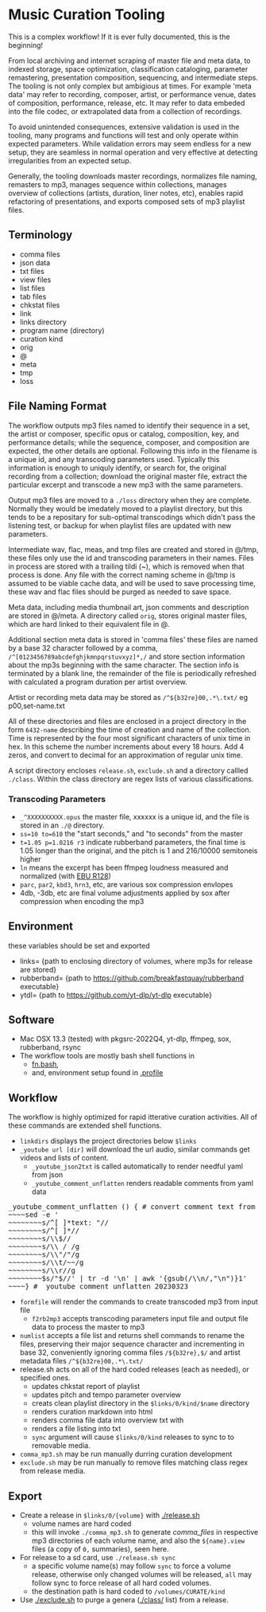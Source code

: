 # Music Curation Tooling

This is a complex workflow! If it is ever fully documented, this is the beginning!

From local archiving and internet scraping of master file and meta data, to indexed
storage, space optimization, classification cataloging, parameter remastering,
presentation composition, sequencing, and intermediate steps. The tooling is not
only complex but ambigious at times. For example 'meta data' may refer to recording,
composer, artist, or performance venue, dates of composition, performance, release, etc.
It may refer to data embeded into the file codec, or extrapolated data from a collection
of recordings.

To avoid unintended consequences, extensive validation is used in the tooling, many
programs and functions will test and only operate within expected parameters. While
validation errors may seem endless for a new setup, they are seamless in normal
operation and very effective at detecting irregularities from an expected setup.

Generally, the tooling downloads master recordings, normalizes file naming,
remasters to mp3, manages sequence within collections, manages overview of
collections (artists, duration, liner notes, etc), enables rapid refactoring
of presentations, and exports composed sets of mp3 playlist files.

## Terminology

* comma files
* json data
* txt files
* view files
* list files
* tab files
* chkstat files
* link
* links directory
* program name (directory)
* curation kind
* orig
* @
* meta
* tmp
* loss

## File Naming Format

The workflow outputs mp3 files named to identify their sequence in a set, the artist or composer,
specific opus or catalog, composition, key, and performance details; while the sequence, composer,
and composition are expected, the other details are optional. Following this info in the
filename is a unique id, and any transcoding parameters used. Typically this information 
is enough to uniquly identify, or search for, the original recording from a collection;
download the original master file, extract the particular excerpt and transcode a new
mp3 with the same parameters.

Output mp3 files are moved to a `./loss` directory when they are complete.
Normally they would be imedately moved to a playlist directory, but
this tends to be a repositary for sub-optimal transcodings which didn't
pass the listening test, or backup for when playlist files are updated
with new parameters.

Intermediate wav, flac, meas, and tmp files are created and stored in @/tmp,
these files only use the id and transcoding parameters in their names.
Files in process are stored with a trailing tildi (~), which is removed when that process is done.
Any file with the correct naming scheme in @/tmp is assumed to be viable cache data, and will be used
to save processing time, these wav and flac files should be purged as needed to save space.

Meta data, including media thumbnail art, json comments and description are stored in @/meta.
A directory called `orig`, stores original master files, which are hard linked to their
equivalent file in @.

Additional section meta data is stored in 'comma files' these files are named by a base 32 character
followed by a comma, `/^[0123456789abcdefghjkmnpqrstuvxyz]*,/` and store section
information about the mp3s beginning with the same character. The section info is terminated
by a blank line, the remainder of the file is periodically refreshed with calculated
a program duration per artist overview.

Artist or recording meta data may be stored as `/^${b32re}00,.*\.txt/` eg p00,set-name.txt

All of these directories and files are enclosed in a project directory in the form `6432-name`
describing the time of creation and name of the collection. Time is represented by the four
most significant characters of unix time in hex. In this scheme the number increments about
every 18 hours. Add 4 zeros, and convert to decimal for an approximation of regular unix time.

A script directory encloses `release.sh`, `exclude.sh` and a directory callled `./class`.
Within the class directory are regex lists of various classifications.

### Transcoding Parameters

* `_^XXXXXXXXXX.opus` the master file, xxxxxx is a unique id, and the file is stored in an `./@` directory.
* `ss=10 to=610` the "start seconds," and "to seconds" from the master
* `t=1.05 p=1.0216 r3` indicate rubberband parameters, the final time is 1.05 longer than the original, and the pitch is 1 and 216/10000 semitoneis higher
* `ln` means the excerpt has been ffmpeg loudness measured and normalized (with [EBU R128](https://en.wikipedia.org/wiki/EBU_R_128))
* `parc`, `par2`, `kbd3`, `hrn3`, etc, are various sox compression envlopes
* 4db, -3db, etc are final volume adjustments applied by sox after compression when encoding the mp3

## Environment

these variables should be set and exported
* links= {path to enclosing directory of volumes, where mp3s for release are stored}
* rubberband= {path to https://github.com/breakfastquay/rubberband executable}
* ytdl= {path to https://github.com/yt-dlp/yt-dlp executable}

## Software

* Mac OSX 13.3 (tested) with pkgsrc-2022Q4, yt-dlp, ffmpeg, sox, rubberband, rsync 
* The workflow tools are mostly bash shell functions in
  * [fn.bash](https://github.com/georgalis/pub/blob/master/sub/fn.bash),
  * and, environment setup found in [.profile](https://github.com/georgalis/pub/blob/master/skel/.profile)

## Workflow

The workflow is highly optimized for rapid itterative curation activities.
All of these commands are extended shell functions.

* `linkdirs` displays the project directories below `$links`
* `_youtube url [dir]` will download the url audio, similar commands get videos and lists of content.
  * `_youtube_json2txt` is called automatically to render needful yaml from json
  * `_youtube_comment_unflatten` renders readable comments from yaml data
<pre id='vimCodeElement'>
<span class="Identifier">_youtube_comment_unflatten () {</span><span class="shFunctionOne"> </span><span class="Comment"># convert comment text from _youtube_json2txt to ascii formatted</span>
<span class="shFunctionOne">~~~~</span><span class="Statement">sed</span><span class="shFunctionOne"> </span><span class="shOption">-e</span><span class="shFunctionOne"> </span><span class="Statement">'</span>
<span class="Constant">~~~~~~~~s/^[ ]*text: &quot;//</span>
<span class="Constant">~~~~~~~~s/^[ ]*//</span>
<span class="Constant">~~~~~~~~s/\\$//</span>
<span class="Constant">~~~~~~~~s/\\ / /g</span>
<span class="Constant">~~~~~~~~s/\\&quot;/&quot;/g</span>
<span class="Constant">~~~~~~~~s/\\t/~~/g</span>
<span class="Constant">~~~~~~~~s/\\r//g</span>
<span class="Constant">~~~~~~~~$s/&quot;$//</span><span class="Statement">'</span><span class="shFunctionOne"> </span><span class="Statement">|</span><span class="shFunctionOne"> tr </span><span class="shOption">-d</span><span   class="shFunctionOne"> </span><span class="Statement">'</span><span class="Constant">\n</span><span class="Statement">'</span><span class="shFunctionOne"> </span><span class="Statement">|</span><span class="shFunctionOne"> awk </span><span class="Statement">'</span><span class="Constant">{gsub(/\\n/,&quot;\n&quot;)}1</span><span class="Statement">'</span>
<span class="shFunctionOne">~~~~</span><span class="Identifier">}</span> <span class="Comment"># _youtube_comment_unflatten 20230323</span>
</pre>

* `formfile` will render the commands to create transcoded mp3 from input file
  * `f2rb2mp3` accepts transcoding parameters input file and output file data to process the master to mp3
* `numlist` accepts a file list and returns shell commands to rename the files, preserving their major sequence character and incrementing in base 32, conveniently ignoring comma files `/${b32re},$/` and artist metadata files `/^${b32re}00,.*\.txt/`
* release.sh acts on all of the hard coded releases (each as needed), or specified ones.
  * updates chkstat report of playlist
  * updates pitch and tempo parameter overview
  * creats clean playlist directory in the `$links/0/kind/$name` directory
  * renders curation markdown into html
  * renders comma file data into overview txt with
  * renders a file listing into txt
  * `sync` argument will cause `$links/0/kind` releases to sync to to removable media.
* `comma_mp3.sh` may be run manually durring curation development
* `exclude.sh` may be run manually to remove files matching class regex from release media.

## Export

* Create a release in `$links/0/{volume}` with [./release.sh](./release.sh)
  * volume names are hard coded
  * this will invoke `./comma_mp3.sh` to generate _comma_files_ in respective mp3 directories of each volume name, and also the `${name}.view` files (a copy of `0,` summaries), seen here.
* For release to a sd card, use `./release.sh sync`
  * a specific volume name(s) may follow `sync` to force a volume release, otherwise only changed volumes will be released, `all` may follow sync to force release of all hard coded volumes.
  * the destination path is hard coded to `/volumes/CURATE/kind`
* Use [./exclude.sh](./exclude.sh) to purge a genera ([./class/](./class/) list) from a release.

